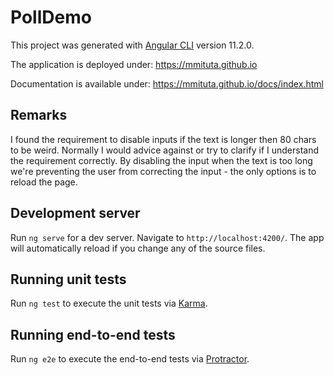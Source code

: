 # PollDemo

This project was generated with [Angular CLI](https://github.com/angular/angular-cli) version 11.2.0.

The application is deployed under: https://mmituta.github.io

Documentation is available under: https://mmituta.github.io/docs/index.html

## Remarks

I found the requirement to disable inputs if the text is longer then 80 chars to be weird. Normally I would advice against or try to clarify if I understand the requirement correctly. By disabling the input when the text is too long we're preventing the user from correcting the input - the only options is to reload the page.

## Development server

Run `ng serve` for a dev server. Navigate to `http://localhost:4200/`. The app will automatically reload if you change any of the source files.

## Running unit tests

Run `ng test` to execute the unit tests via [Karma](https://karma-runner.github.io).

## Running end-to-end tests

Run `ng e2e` to execute the end-to-end tests via [Protractor](http://www.protractortest.org/).
